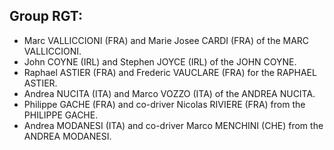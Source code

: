 ## Group RGT:


- Marc VALLICCIONI (FRA) and Marie Josee CARDI (FRA) of the MARC VALLICCIONI.
- John COYNE (IRL) and Stephen JOYCE (IRL) of the JOHN COYNE.
- Raphael ASTIER (FRA) and Frederic VAUCLARE (FRA) for the RAPHAEL ASTIER.
- Andrea NUCITA (ITA) and Marco VOZZO (ITA) of the ANDREA NUCITA.
- Philippe GACHE (FRA) and co-driver Nicolas RIVIERE (FRA) from the PHILIPPE GACHE.
- Andrea MODANESI (ITA) and co-driver Marco MENCHINI (CHE) from the ANDREA MODANESI.